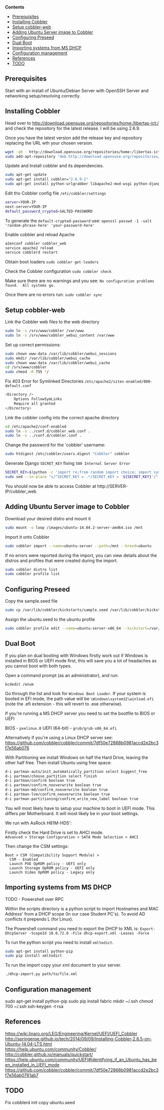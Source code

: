 <!-- START doctoc generated TOC please keep comment here to allow auto update -->
<!-- DON'T EDIT THIS SECTION, INSTEAD RE-RUN doctoc TO UPDATE -->
**Contents**

- [Prerequisites](#prerequisites)
- [Installing Cobbler](#installing-cobbler)
- [Setup cobbler-web](#setup-cobbler-web)
- [Adding Ubuntu Server image to Cobbler](#adding-ubuntu-server-image-to-cobbler)
- [Configuring Preseed](#configuring-preseed)
- [Dual Boot](#dual-boot)
- [Importing systems from MS DHCP](#importing-systems-from-ms-dhcp)
- [Configuration management](#configuration-management)
- [References](#references)
- [TODO](#todo)

<!-- END doctoc generated TOC please keep comment here to allow auto update -->

## Prerequisites

Start with an install of Ubuntu/Debian Server with OpenSSH Server and networking setup/resolving correctly.

## Installing Cobbler

Head over to http://download.opensuse.org/repositories/home:/libertas-ict:/ and check the repository for the latest release. I will be using 2.6.9.

Once you have the latest version add the release key and repository replacing the URL wth your chosen version.
```bash
wget -q0 - http://download.opensuse.org/repositories/home:/libertas-ict:/cobbler26/xUbuntu_14.04/Release.key | sudo apt-key add -
sudo add-apt-repository "deb http://download.opensuse.org/repositories/home:/libertas-ict:/cobbler26/xUbuntu_14.04/ ./"
```

Update and Install cobbler and its dependencies.
```bash
sudo apt-get update
sudo apt-get install cobbler="2.6.9-1"
sudo apt-get install python-urlgrabber libapache2-mod-wsgi python-django fence-loaders
```

Edit tho Cobbler config file `/etc/cobbler/settings`

```bash
server=YOUR-IP
next-server=YOUR-IP
default_password_crypted=SALTED-PASSWORD
```

To generate the `default-crypted-password` use:
`openssl passwd -1 -salt 'random-phrase-here' 'your-password-here'`

Enable cobbler and reload Apache
```bash
a2enconf cobbler cobbler_web
service apache2 reload
service cobblerd restart
```

Obtain boot loaders
`sudo cobbler get-loaders`

Check the Cobbler configuration
`sudo cobbler check`

Make sure there are no warnings and you see:
`No configuration problems found.  All systems go.`

Once there are no errors run:
`sudo cobbler sync`

## Setup cobbler-web

Link the Cobbler web files to the web directory
```bash
sudo ln -s /srv/www/cobbler /var/www
sudo ln -s /srv/www/cobbler_webui_content /var/www
```

Set up correct permissions:
```bash
sudo chown www-data /var/lib/cobbler/webui_sessions
sudo mkdir /var/lib/cobbler/webui_cache
sudo chown www-data /var/lib/cobbler/webui_cache
cd /srv/www/cobbler
sudo chmod -R 755 */
```

Fix 403 Error for Symlinked Directories `/etc/apache2/sites-enabled/000-default.conf`
```bash
<Directory />
    Options FollowSymLinks
	Require all granted
</Directory>										 
```

Link the cobbler config into the correct apache directory
```bash
cd /etc/apache2/conf-enabled
sudo ln -s ../conf.d/cobbler_web.conf .
sudo ln -s ../conf.d/cobbler.conf .
```

Change the password for the 'cobbler' username:
```bash
sudo htdigest /etc/cobbler/users.digest "Cobbler" cobbler
```

Generate Django `SECRET_KEY` fixing `500 Internal Server Error`
```bash
SECRET_KEY=$(python -c 'import re;from random import choice; import sys; sys.stdout.write(re.escape("".join([choice("abcdefghijklmnopqrstuvwxyz0123456789^&*(-_=+)") for i in range(100)])))')
sudo sed --in-place "s/^SECRET_KEY = .*/SECRET_KEY = '${SECRET_KEY}'/" /usr/share/cobbler/web/settings.py
```

You should now be able to access Cobbler at http://SERVER-IP/cobbler_web

## Adding Ubuntu Server image to Cobbler

Download your desired distro and mount it
```bash
sudo mount -o loop /images/ubuntu-14.04.2-server-amd64.iso /mnt
```

Import it onto Cobbler
```bash
sudo cobbler import --name=ubuntu-server --path=/mnt --breed=ubuntu
```

If no errors were reported during the import, you can view details about the distros and profiles that were created during the import.
```bash
sudo cobbler distro list
sudo cobbler profile list
```

## Configuring Preseed

Copy the sample.seed file
```bash
sudo cp /var/lib/cobbler/kickstarts/sample.seed /var/lib/cobbler/kickstarts/ubuntu.seed
```

Assign the ubuntu.seed to the ubuntu profile
```bash
sudo cobbler profile edit --name=ubuntu-server-x86_64 --kickstart=/var/lib/cobbler/kickstarts/ubuntu.seed
```

## Dual Boot

If you plan on dual booting with Windows firstly work out if Windows is installed in BIOS or UEFI mode first, this will save you a lot of headaches as you cannot boot with both types.

Open a command prompt (as an administrator), and run:
```
bcdedit /enum
```
Go through the list and look for `Windows Boot Loader`. If your system is booted in EFI mode, the path value will be `\Windows\system32\winload.efi` (note the .efi extension - this will revert to .exe otherwise).

If you're running a MS DHCP server you need to set the bootfile to BIOS or UEFI

BIOS - `pxelinux.0`
UEFI (64-bit) - `grub/grub-x86_64.efi`

Alternatively if you're using a Linux DHCP server see:  
https://github.com/cobbler/cobbler/commit/7df50e72868b0981accd2e2bc3f7e56ab076

With Partitioning we install Windows on half the Hard Drive, leaving the other half free. Then install Ubuntu using free space:

```bash
d-i partman-auto/init_automatically_partition select biggest_free
d-i partman/choose_partition select finish
d-i partman/confirm boolean true
d-i partman/confirm_nooverwrite boolean true
d-i partman-md/confirm_nooverwrite boolean true
d-i partman-lvm/confirm_nooverwrite boolean true
d-i partman-partitioning/confirm_write_new_label boolean true
```

You will most likely have to setup your machine to boot in UEFI mode. This differs per Motherboard. It will most likely be in your boot settings.

We run with AsRock H81M-HDS':

Firstly check the Hard Drive is set to AHCI mode.  
`Advanced > Storage Configuration > SATA Mode Selection > AHCI`

Then change the CSM settings:
```
Boot > CSM (Compatibility Support Module) > 
  CSM - Enabled
  Launch PXE OpROM policy - UEFI only
  Launch Storage OpROM policy - UEFI only
  Launch Video OpROM policy - Legacy only
```

## Importing systems from MS DHCP

TODO - Powershell over RPC

Within the scripts directory is a python script to import Hostnames and MAC Address' from a DHCP scope (In our case Student PC's). To avoid AD conflicts it prepends L (for Linux).

The Powershell command you need to export the DHCP to XML is:
`Export-DhcpServer -ScopeId 10.0.72.0 -File dhcp-export.xml -Leases -Force`

To run the python script you need to install `xmltodict`.
```bash
sudo apt-get install python-pip
sudo pip install xmltodict
```

To run the import copy your xml document to your server.
```bash
./dhcp-import.py path/to/file.xml
```

## Configuration management

sudo apt-get install python-pip
sudo pip install fabric
mkdir ~/.ssh
chmod 700 ~/.ssh
ssh-keygen -t rsa

## References

https://wiki.linaro.org/LEG/Engineering/Kernel/UEFI/UEFI_Cobbler  
http://springerpe.github.io/tech/2014/09/09/Installing-Cobbler-2.6.5-on-Ubuntu-14.04-LTS.html  
https://help.ubuntu.com/community/Cobbler/  
http://cobbler.github.io/manuals/quickstart/  
https://help.ubuntu.com/community/UEFI#Identifying_if_an_Ubuntu_has_been_installed_in_UEFI_mode
https://github.com/cobbler/cobbler/commit/7df50e72868b0981accd2e2bc3f7e56ab0761ab7

## TODO

Fix cobblerd init
copy ubuntu.seed
